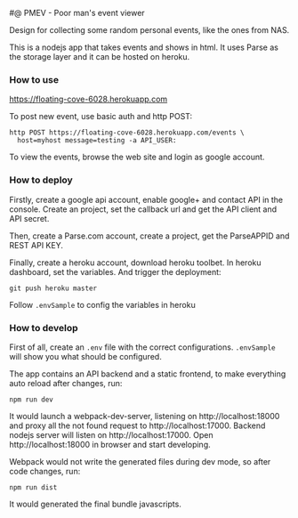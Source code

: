 #@ PMEV - Poor man's event viewer

Design for collecting some random personal events, like the ones from NAS.

This is a nodejs app that takes events and shows in html. It uses Parse as the storage layer and it can be hosted on heroku.

### How to use

https://floating-cove-6028.herokuapp.com

To post new event, use basic auth and http POST:
```
http POST https://floating-cove-6028.herokuapp.com/events \
  host=myhost message=testing -a API_USER:
```

To view the events, browse the web site and login as google account.

### How to deploy

Firstly, create a google api account, enable google+ and contact API in the console. Create an project, set the callback url and get the API client and API secret.

Then, create a Parse.com account, create a project, get the ParseAPPID and REST API KEY.

Finally, create a heroku account, download heroku toolbet. In heroku dashboard, set the variables. And trigger the deployment:

```
git push heroku master
```

Follow `.envSample` to config the variables in heroku

### How to develop

First of all, create an `.env` file with the correct configurations. `.envSample` will show you what should be configured.

The app contains an API backend and a static frontend, to make everything auto reload after changes, run:

```
npm run dev
```

It would launch a webpack-dev-server, listening on http://localhost:18000 and proxy all the not found request to http://localhost:17000. Backend nodejs server will listen on http://localhost:17000. Open http://localhost:18000 in browser and start developing.

Webpack would not write the generated files during dev mode, so after code changes, run:

```
npm run dist
```

It would generated the final bundle javascripts.
